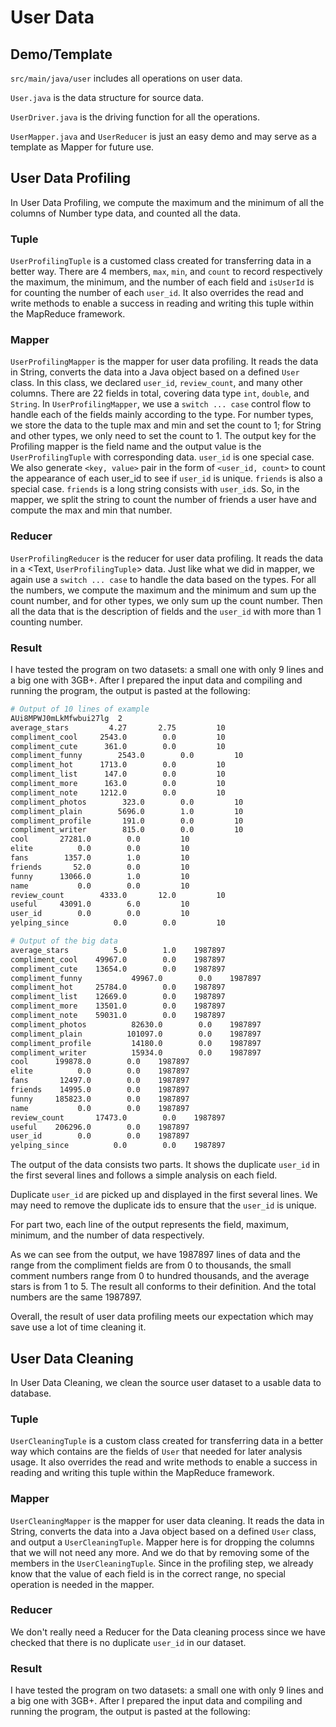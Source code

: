 # User Data
## Demo/Template

`src/main/java/user` includes all operations on user data.

`User.java` is the data structure for source data. 

`UserDriver.java` is the driving function for all the operations.

`UserMapper.java` and `UserReducer` is just an easy demo and may serve as a template as Mapper for future use.

## User Data Profiling
In User Data Profiling, we compute the maximum and the minimum of all the columns of Number type data, and counted all the data. 

### Tuple

`UserProfilingTuple` is a customed class created for transferring data in a better way. There are 4 members, `max`, `min`, and `count` to record respectively the maximum, the minimum, and the number of each field and `isUserId` is for counting the number of each `user_id`. It also overrides the read and write methods to enable a success in reading and writing this tuple within the MapReduce framework.

### Mapper

`UserProfilingMapper` is the mapper for user data profiling. It reads the data in String, converts the data into a Java object based on a defined `User` class. In this class, we declared `user_id`, `review_count`, and many other columns. There are 22 fields in total, covering data type `int`, `double`, and `String`. In `UserProfilingMapper`, we use a `switch ... case` control flow to handle each of the fields mainly according to the type. For number types, we store the data to the tuple max and min and set the count to 1; for String and other types, we only need to set the count to 1. The output key for the Profiling mapper is the field name and the output value is the `UserProfilingTuple` with corresponding data. `user_id` is one special case. We also generate `<key, value>` pair in the form of `<user_id, count>` to count the appearance of each user_id to see if `user_id` is unique. `friends` is also a special case. `friends` is a long string consists with `user_id`s. So, in the mapper, we split the string to count the number of friends a user have and compute the max and min that number. 

### Reducer

`UserProfilingReducer` is the reducer for user data profiling. It reads the data in a <Text, `UserProfilingTuple`>  data. Just like what we did in mapper, we again use a `switch ... case` to handle the data based on the types. For all the numbers, we compute the maximum and the minimum and sum up the count number, and for other types, we only sum up the count number. Then all the data that is the description of fields and the `user_id` with more than 1 counting number. 

### Result

I have tested the program on two datasets: a small one with only 9 lines and a big one with 3GB+. After I prepared the input data and compiling and running the program, the output is pasted at the following:

```bash
# Output of 10 lines of example
AUi8MPWJ0mLkMfwbui27lg	2
average_stars	      4.27       2.75         10
compliment_cool	    2543.0        0.0         10
compliment_cute	     361.0        0.0         10
compliment_funny	    2543.0        0.0         10
compliment_hot	    1713.0        0.0         10
compliment_list	     147.0        0.0         10
compliment_more	     163.0        0.0         10
compliment_note	    1212.0        0.0         10
compliment_photos	     323.0        0.0         10
compliment_plain	    5696.0        1.0         10
compliment_profile	     191.0        0.0         10
compliment_writer	     815.0        0.0         10
cool	   27281.0        0.0         10
elite	       0.0        0.0         10
fans	    1357.0        1.0         10
friends	      52.0        0.0         10
funny	   13066.0        1.0         10
name	       0.0        0.0         10
review_count	    4333.0       12.0         10
useful	   43091.0        6.0         10
user_id	       0.0        0.0         10
yelping_since	       0.0        0.0         10
```

```bash
# Output of the big data
average_stars          5.0        1.0    1987897
compliment_cool    49967.0        0.0    1987897
compliment_cute    13654.0        0.0    1987897
compliment_funny           49967.0        0.0    1987897
compliment_hot     25784.0        0.0    1987897
compliment_list    12669.0        0.0    1987897
compliment_more    13501.0        0.0    1987897
compliment_note    59031.0        0.0    1987897
compliment_photos          82630.0        0.0    1987897
compliment_plain          101097.0        0.0    1987897
compliment_profile         14180.0        0.0    1987897
compliment_writer          15934.0        0.0    1987897
cool      199878.0        0.0    1987897
elite          0.0        0.0    1987897
fans       12497.0        0.0    1987897
friends    14995.0        0.0    1987897
funny     185823.0        0.0    1987897
name           0.0        0.0    1987897
review_count       17473.0        0.0    1987897
useful    206296.0        0.0    1987897
user_id        0.0        0.0    1987897
yelping_since          0.0        0.0    1987897
```
The output of the data consists two parts. It shows the duplicate `user_id` in the first several lines and follows a simple analysis on each field.

Duplicate `user_id` are picked up and displayed in the first several lines. We may need to remove the duplicate ids to ensure that the `user_id` is unique.

For part two, each line of the output represents the field, maximum, minimum, and the number of data respectively.

As we can see from the output, we have 1987897 lines of data and the range from the compliment fields are from 0 to thousands, the small comment numbers range from 0 to hundred thousands, and the average stars is from 1 to 5. The result all conforms to their definition. And the total numbers are the same 1987897. 

Overall, the result of user data profiling meets our expectation which may save use a lot of time cleaning it. 

## User Data Cleaning

In User Data Cleaning, we clean the source user dataset to a usable data to database.

### Tuple

`UserCleaningTuple` is a custom class created for transferring data in a better way which contains are the fields of `User` that needed for later analysis usage. It also overrides the read and write methods to enable a success in reading and writing this tuple within the MapReduce framework.

### Mapper

`UserCleaningMapper` is the mapper for user data cleaning. It reads the data in String, converts the data into a Java object based on a defined `User` class, and output a `UserCleaningTuple`. Mapper here is for dropping the columns that we will not need any more. And we do that by removing some of the members in the `UserCleaningTuple`. Since in the profiling step, we already know that the value of each field is in the correct range, no special operation is needed in the mapper.

### Reducer

We don't really need a Reducer for the Data cleaning process since we have checked that there is no duplicate `user_id` in our dataset. 

### Result

I have tested the program on two datasets: a small one with only 9 lines and a big one with 3GB+. After I prepared the input data and compiling and running the program, the output is pasted at the following:



